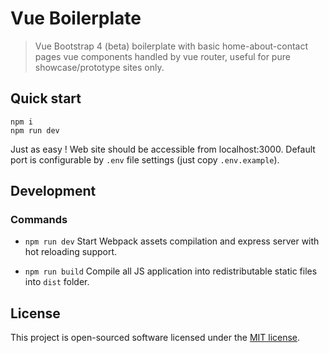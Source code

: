 # Vue Boilerplate

> Vue Bootstrap 4 (beta) boilerplate with basic home-about-contact pages vue components handled by vue router, useful for pure showcase/prototype sites only.

## Quick start

```shell
npm i
npm run dev
```

Just as easy !
Web site should be accessible from localhost:3000.
Default port is configurable by `.env` file settings (just copy `.env.example`).

## Development

### Commands

* `npm run dev`
Start Webpack assets compilation and express server with hot reloading support.

* `npm run build`
Compile all JS application into redistributable static files into `dist` folder.

## License

This project is open-sourced software licensed under the [MIT license](https://adr1enbe4udou1n.mit-license.org).

